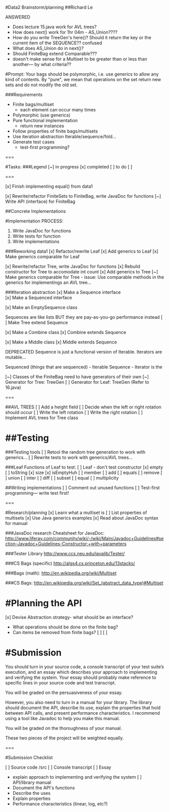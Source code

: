 #Data2 Brainstorm/planning
##Richard Le

ANSWERED
- Does lecture 15.java work for AVL trees? 
- How does next() work for 1hr 04m - AS_Union????
- How do you write TreeGen's here()? Should it return the key or the current item of the SEQUENCE?? confused
- What does AS_Union do in next()?
- Should FiniteBag extend Comparable???
 - doesn't make sense for a Multiset to be greater than or less than another— by what criteria??

#Prompt:
Your bags should be polymorphic, i.e. use generics to allow any kind of contents. By "pure", we mean that operations on the set return new sets and do not modify the old set.

###Requirements
- Finite bags/multiset
  - each element can occur many times
- Polymorphic (use generics)
- Pure functional implementation
  - return new instances
- Follow properties of finite bags/multisets
- Use iteration abstraction Iterable/sequence/fold...
- Generate test cases
  - test-first programming?

===

#Tasks:
###Legend
[~] in progress
[x] completed
[ ] to do
[ ] 

===


[x] Finish implementing equal() from data1

[x] Rewrite/refactor FiniteSets to FiniteBag, write JavaDoc for functions
[~] Write API (interface) for FiniteBag

##Concrete Implementations

#Implementation PROCESS:
1. Write JavaDoc for functions
2. Write tests for function
3. Write implementations

###Reworking data1
[x] Refactor/rewrite Leaf
[x] Add generics to Leaf
[x] Make generics comparable for Leaf

[x] Rewrite/refactor Tree, write JavaDoc for functions
[x] Rebuild constructor for Tree to accomodate int count
[x] Add generics to Tree
[~] Make generics comparable for Tree
	- issue: Use comparable methods in the generics for implementings an AVL 
	tree...



###Iteration abstraction
[x] Make a Sequence interface  
[x] Make a Sequenced interface 

[x] Make an EmptySequence class

Sequences are like lists BUT they are pay-as-you-go performance instead
[ ] Make Tree extend Sequence

[x] Make a Combine class
[x] Combine extends Sequence

[x] Make a Middle class
[x] Middle extends Sequence



DEPRECATED
Sequence is just a functional version of Iterable. 
Iterators are mutable...

Sequenced (things that are sequenced) - Iterable
Sequence - Iterator is the 

[~] Classes of the FiniteBag need to have generators of their own 
[~] Generator for Tree: TreeGen
[ ] Generator for Leaf: TreeGen
(Refer to 16.java)


=== 

##AVL TREES
[ ] Add a height field
[ ] Decide when the left or right rotation should occur
[ ] Write the left rotation
[ ] Write the right rotation
[ ] Implement AVL trees for Tree class


##Testing
===

###Testing tools
[ ] Retool the random tree generation to work with generics...
[ ] Rewrite tests to work with generics/AVL trees...

###Leaf
Functions of Leaf to test:
[ ] Leaf 
    - don't test constructor
[x] empty
[ ] toString
[x] size
[x] isEmptyHuh
[ ] member
[ ] add
[ ] equals
[ ] remove
[ ] union
[ ] inter
[ ] diff
[ ] subset
[ ] equal
[ ] multiplicity

##Writing implementations
[ ] Comment out unused functions
[ ] Test-first programming— write test first!

===

#Research/planning
[x] Learn what a multiset is
[ ] List properties of multisets
[x] Use Java generics examples
[x] Read about JavaDoc syntax for manual

###JavaDoc research
Cheatsheet for JavaDoc:
http://www.liferay.com/community/wiki/-/wiki/Main/Javadoc+Guidelines#section-Javadoc+Guidelines-Constructor:+with+parameters

###Tester Library
http://www.ccs.neu.edu/javalib/Tester/

###CS Bags (specific)
http://algs4.cs.princeton.edu/13stacks/

###Bags (math):
http://en.wikipedia.org/wiki/Multiset

###CS Bags:
http://en.wikipedia.org/wiki/Set_(abstract_data_type)#Multiset

#Planning the API
===
[x] Devise Abstraction strategy- what should be an interface?
  - What operations should be done on the finite bag?
  - Can items be removed from finite bags?
[ ] 
[ ] 


#Submission
===

You should turn in your source code, a console transcript of your test suite’s execution, and an essay which describes your approach to implementing and verifying the system. Your essay should probably make reference to specific lines in your source code and test transcript.

You will be graded on the persuasiveness of your essay.

However, you also need to turn in a manual for your library. The library should document the API, describe its use, explain the properties that hold between API calls, and present performance characteristics. I recommend using a tool like Javadoc to help you make this manual.

You will be graded on the thoroughness of your manual.

These two pieces of the project will be weighted equally.

===

#Submission Checklist

[ ] Source code /src
[ ] Console transcript
[ ] Essay
  - explain approach to implementing and verifying the system
[ ] API/library manual
  - Document the API's functions
  - Describe the uses
  - Explain properties
  - Performance characteristics (linear, log, etc?)
